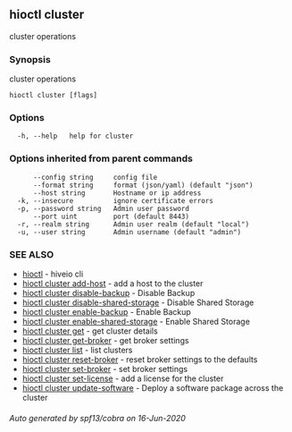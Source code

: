 ## hioctl cluster

cluster operations

### Synopsis

cluster operations

```
hioctl cluster [flags]
```

### Options

```
  -h, --help   help for cluster
```

### Options inherited from parent commands

```
      --config string     config file
      --format string     format (json/yaml) (default "json")
      --host string       Hostname or ip address
  -k, --insecure          ignore certificate errors
  -p, --password string   Admin user password
      --port uint         port (default 8443)
  -r, --realm string      Admin user realm (default "local")
  -u, --user string       Admin username (default "admin")
```

### SEE ALSO

* [hioctl](hioctl.md)	 - hiveio cli
* [hioctl cluster add-host](hioctl_cluster_add-host.md)	 - add a host to the cluster
* [hioctl cluster disable-backup](hioctl_cluster_disable-backup.md)	 - Disable Backup
* [hioctl cluster disable-shared-storage](hioctl_cluster_disable-shared-storage.md)	 - Disable Shared Storage
* [hioctl cluster enable-backup](hioctl_cluster_enable-backup.md)	 - Enable Backup
* [hioctl cluster enable-shared-storage](hioctl_cluster_enable-shared-storage.md)	 - Enable Shared Storage
* [hioctl cluster get](hioctl_cluster_get.md)	 - get cluster details
* [hioctl cluster get-broker](hioctl_cluster_get-broker.md)	 - get broker settings
* [hioctl cluster list](hioctl_cluster_list.md)	 - list clusters
* [hioctl cluster reset-broker](hioctl_cluster_reset-broker.md)	 - reset broker settings to the defaults
* [hioctl cluster set-broker](hioctl_cluster_set-broker.md)	 - set broker settings
* [hioctl cluster set-license](hioctl_cluster_set-license.md)	 - add a license for the cluster
* [hioctl cluster update-software](hioctl_cluster_update-software.md)	 - Deploy a software package across the cluster

###### Auto generated by spf13/cobra on 16-Jun-2020

